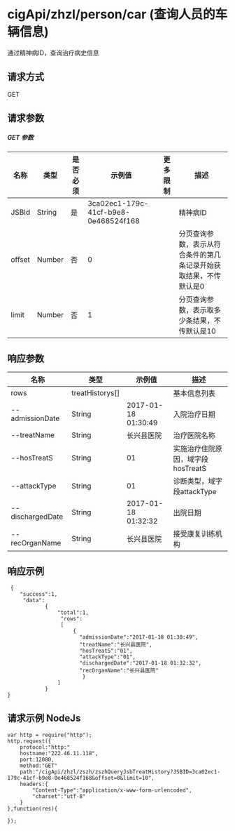 # cigApi/zhzl/person/car (查询人员的车辆信息)

通过精神病ID，查询治疗病史信息


## 请求方式

GET

## 请求参数

##### GET 参数

名称|类型|是否必须|示例值|更多限制|描述
--|--|--|--|--|--
JSBId|String|是|3ca02ec1-179c-41cf-b9e8-0e468524f168||精神病ID
offset|Number|否|0||分页查询参数，表示从符合条件的第几条记录开始获取结果，不传默认是0
limit|Number|否|1||分页查询参数，表示取多少条结果，不传默认是10
## 响应参数

名称|类型|示例值|描述
--|--|--|--
rows|treatHistorys[]||基本信息列表
--admissionDate|String|2017-01-18 01:30:49|入院治疗日期
--treatName|String|长兴县医院|治疗医院名称
--hosTreatS|String|01|实施治疗住院原因，域字段hosTreatS
--attackType|String|01|诊断类型，域字段attackType
--dischargedDate|String|2017-01-18 01:32:32|出院日期
--recOrganName|String|长兴县医院|接受康复训练机构


## 响应示例
```
 {
    "success":1,
     "data":
            {
                "total":1,
                 "rows":
                 [
                     {            
                       "admissionDate":"2017-01-18 01:30:49",
                       "treatName":"长兴县医院",
                       "hosTreatS":"01",
                       "attackType":"01",
                       "dischargedDate":"2017-01-18 01:32:32",
                       "recOrganName":"长兴县医院"
                        }
                ]
            }
}
```

## 请求示例 NodeJs
```
var http = require("http");
http.request({
    protocol:"http:"
    hostname:"222.46.11.118",
    port:12080,
    method:"GET"
    path:"/cigApi/zhzl/zszh/zszhQueryJsbTreatHistory?JSBID=3ca02ec1-179c-41cf-b9e8-0e468524f168&offset=0&limit=10",
    headers:{
        "Content-Type":"application/x-www-form-urlencoded",
        "charset":"utf-8"
    }
},function(res){

});
```